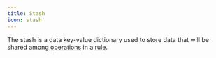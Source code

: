 ```yaml
---
title: Stash
icon: stash
---
```


The stash is a data key-value dictionary used to 
store data that will be shared among [operations](concepts/operation) 
in a [rule](concepts/rule).
